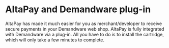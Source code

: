 # AltaPay and Demandware plug-in

AltaPay has made it much easier for you as merchant/developer to receive secure payments in your Demandware web shop. AltaPay is fully integrated with Demandware via a plug-in. All you have to do is to install the cartridge, which will only take a few minutes to complete.
